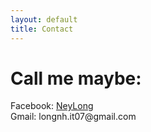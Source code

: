 ```yaml
---
layout: default
title: Contact
---
```


<div>
    <div> <h1> Call me maybe: </h1> </div>
    <div> Facebook: <a href="https://www.facebook.com/Ney.Long.Jr/"> NeyLong </a> </div>
    <div> Gmail: longnh.it07@gmail.com </div>
</div>